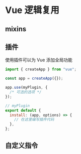 # Vue 逻辑复用

## mixins

## 插件

使用插件可以为 Vue 添加全局功能

```js
import { createApp } from "vue";

const app = createApp({});

app.use(myPlugin, {
  /* 可选的选项 */
});

// myPlugin
export default {
  install: (app, options) => {
    // 在这里编写插件代码
  },
};
```

## 自定义指令
